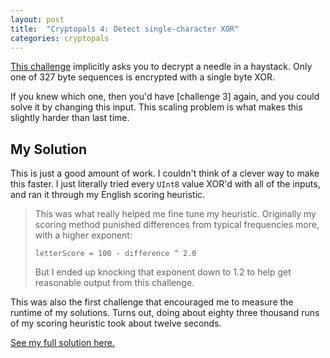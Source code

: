 ```yaml
---
layout: post
title:  "Cryptopals 4: Detect single-character XOR"
categories: cryptopals
---
```

<!-- cspell:ignore xor'd -->
[This challenge](https://cryptopals.com/sets/1/challenges/4) implicitly asks you to decrypt a needle in a haystack. Only one of 327 byte sequences is encrypted with a single byte XOR. 

If you knew which one, then you'd have [challenge 3] again, and you could solve it by changing this input. This scaling problem is what makes this slightly harder than last time.

## My Solution
This is just a good amount of work. I couldn't think of a clever way to make this faster. I just literally tried every `UInt8` value XOR'd with all of the inputs, and ran it through my English scoring heuristic.

> This was what really helped me fine tune my heuristic. Originally my scoring method punished differences from typical frequencies more, with a higher exponent:
> ```
> letterScore = 100 - difference ^ 2.0
> ``` 
> But I ended up knocking that exponent down to 1.2 to help get reasonable output from this challenge. 

This was also the first challenge that encouraged me to measure the runtime of my solutions. Turns out, doing about eighty three thousand runs of my scoring heuristic took about twelve seconds. 

[See my full solution here.](https://github.com/downie/cryptopals/blob/main/Cryptopals/Challenges/Set1/Challenge04.swift)